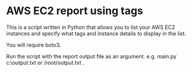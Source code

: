 # AWS EC2 report using tags


This is a script written in Python that allows you to list your AWS EC2 instances and specify what tags and instance details to display in the list.


You will require boto3.


Run the script with the report output file as an argument. e.g. main.py c:\output.txt or /root/output.txt .